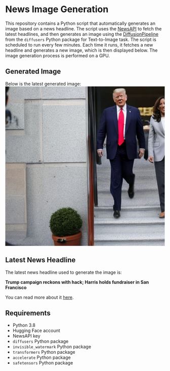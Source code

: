 # News Image Generation
This repository contains a Python script that automatically generates an image based on a news headline. The script uses the [NewsAPI](https://newsapi.org/) to fetch the latest headlines, and then generates an image using the [DiffusionPipeline](https://github.com/huggingface/diffusers) from the `diffusers` Python package for Text-to-Image task.
The script is scheduled to run every few minutes. Each time it runs, it fetches a new headline and generates a new image, which is then displayed below. The image generation process is performed on a GPU.

## Generated Image
Below is the latest generated image:
![Generated Image](image.png)

## Latest News Headline
The latest news headline used to generate the image is:

**Trump campaign reckons with hack; Harris holds fundraiser in San Francisco**

You can read more about it [here](https://news.google.com/rss/articles/CBMinAFBVV95cUxQNUJIWVd2V2FaMERxWmczU0l2Y2MxT3QzeW5DbDh0UHJrRE5fQzBILVNlQ1loTkpoelN3THRTY1dtejlkUVE0czBFNHQ5UXNITk14MkxFaW9OaHdFZjVSSW81bWhkQVF4SkZ0SkVoS0pxc1Rxek14cjhJMV9nZkFwTTloNElxX0xySk0xWU85R2NtR2FpYWZEQU1aTzc?oc=5).

## Requirements
- Python 3.8
- Hugging Face account
- NewsAPI key
- `diffusers` Python package
- `invisible_watermark` Python package
- `transformers` Python package
- `accelerate` Python package
- `safetensors` Python package
